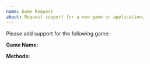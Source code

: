 ```yaml
---
name: Game Request
about: Request support for a new game or application.
---
```

<!--
Please make sure you SEARCH for any other issues requesting this game before submitting your issue - it might already have been requested.

If you haven't found a similar issue, please carry on. Make sure that when you fill in the responses you delete the square brackets as comments inside these are not visible in the bug report.

To be able to add game state support for a particular game we need a way of reading the values from the game. This can be done in one of several ways:

  1. Sometimes the game itself makes the relevant variables available (e.g. CSGO, Dota 2). This is quite uncommon and your requested game probably won't do this.
  
  2. Another option is mod support. Depending on the level of support, we may be able to make a custom mod that gets useful variables and sends them (via HTTP request) to Aurora (e.g. Minecraft, Subnautica).

  3. We may be able to read values from the game itself using memory reading. This WILL NOT BE DONE ON MULTIPLAYER GAMES or games with anti-cheat as memory reading can be used by cheats to give players an advantage, and so many anti-cheat systems will flag you if memory reading is detected.

  4. If the game already has support for lighting (e.g. it natively supports Razer Chroma) you may be able to patch the game and use the wrapper layer on Aurora to get the values from the existing system. This does not always work as sometimes games will not load modified DLLs. For this to work, we do not need to add anything special and you do not need to make an issue.
  
We are continuing to look at other options of getting data from games (such as optical character recgonition). Sadly if your game does not fit into any of the above groups, then Aurora cannot currently support your requested game.

If it does, feel free to fill in the following report and submit the issue.

-->

Please add support for the following game:

**Game Name:** <!-- What game is it? -->

**Methods:** <!-- Please tell us which methods of getting data this game has (see above). Native GSI/Mod support/Memory reading -->